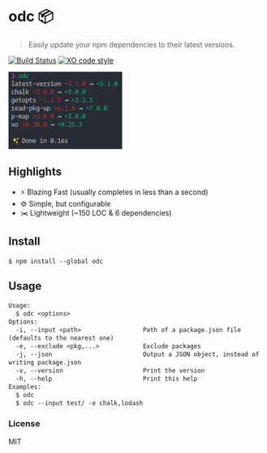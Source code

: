 # odc 📦

> Easily update your npm dependencies to their latest versions.

[![Build Status](https://travis-ci.org/xxczaki/odc.svg?branch=master)](https://travis-ci.org/xxczaki/odc) 
[![XO code style](https://img.shields.io/badge/code_style-XO-5ed9c7.svg)](https://github.com/xojs/xo)

![Screenshot](screenshot.png)

## Highlights

- ⚡ Blazing Fast (usually completes in less than a second)
- ⚙️ Simple, but configurable
- ✂️ Lightweight (~150 LOC & 6 dependencies)

## Install

```
$ npm install --global odc
```

## Usage

```
Usage: 
  $ odc <options>
Options:
  -i, --input <path>                 Path of a package.json file (defaults to the nearest one)
  -e, --exclude <pkg,...>            Exclude packages
  -j, --json                         Output a JSON object, instead of writing package.json
  -v, --version                      Print the version
  -h, --help                         Print this help
Examples:
  $ odc
  $ odc --input test/ -e chalk,lodash
```

### License

MIT
